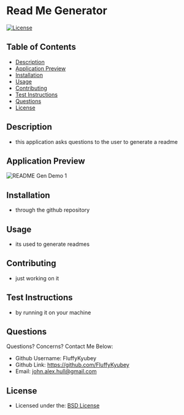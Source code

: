# Read Me Generator
[![License](https://img.shields.io/badge/License-BSD_3--Clause-blue.svg)](https://opensource.org/licenses/BSD-3-Clause)
## Table of Contents
- [Description](#description)
- [Application Preview](#application-preview)
- [Installation](#installation)
- [Usage](#usage)
- [Contributing](#contributing)
- [Test Instructions](#test-instructions)
- [Questions](#questions)
- [License](#license)

## Description
- this application asks questions to the user to generate a readme

## Application Preview
<p align="left">
<img alt="README Gen Demo 1" src="">
</p>

## Installation
- through the github repository

## Usage
- its used to generate readmes

## Contributing
- just working on it 

## Test Instructions
- by running it on your machine

## Questions
Questions? Concerns?  Contact Me Below:
- Github Username: FluffyKyubey
- Github Link: https://github.com/FluffyKyubey 
- Email: john.alex.hull@gmail.com


## License
- Licensed under the: [BSD License](https://opensource.org/licenses/BSD-3-Clause) 

